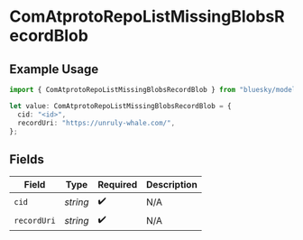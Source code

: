 # ComAtprotoRepoListMissingBlobsRecordBlob

## Example Usage

```typescript
import { ComAtprotoRepoListMissingBlobsRecordBlob } from "bluesky/models/components";

let value: ComAtprotoRepoListMissingBlobsRecordBlob = {
  cid: "<id>",
  recordUri: "https://unruly-whale.com/",
};
```

## Fields

| Field              | Type               | Required           | Description        |
| ------------------ | ------------------ | ------------------ | ------------------ |
| `cid`              | *string*           | :heavy_check_mark: | N/A                |
| `recordUri`        | *string*           | :heavy_check_mark: | N/A                |